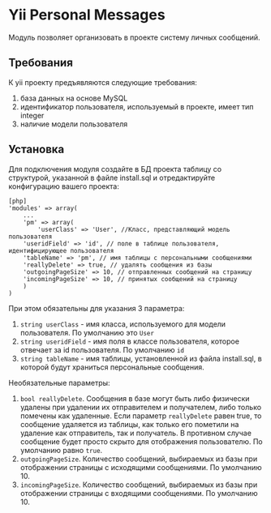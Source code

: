 Yii Personal Messages
=====================

Модуль позволяет организовать в проекте систему личных сообщений.

Требования
----------
К yii проекту предъявляются следующие требования:

1. база данных на основе MySQL
2. идентификатор пользователя, используемый в проекте, имеет тип integer
3. наличие модели пользователя

Установка
---------

Для подключения модуля создайте в БД проекта таблицу со структурой, указанной в файле install.sql и отредактируйте конфигурацию вашего проекта:
~~~
[php]
'modules' => array(
    ...
    'pm' => array(
        'userClass' => 'User', //Класс, представляющий модель пользователя
	'useridField' => 'id', // поле в таблице пользователя, идентифицирующее пользователя
	'tableName' => 'pm', // имя таблицы с персональными сообщениями
	'reallyDelete' => true, // удалять сообщения из базы
	'outgoingPageSize' => 10, // отправленных сообщений на страницу
	'incomingPageSize' => 10, // принятых сообщений на страницу
    )
)
~~~

При этом обязательны для указания 3 параметра:

1. `string userClass` - имя класса, используемого для модели пользователя. По умолчанию это `User`
2. `string useridField` - имя поля в классе пользователя, которое отвечает за id пользователя. По умолчанию `id`
3. `string tableName` - имя таблицы, установленной из файла install.sql, в которой будут храниться персональные сообщения.

Необязательные параметры:

1. `bool reallyDelete`. Сообщения в базе могут быть либо физически удалены при удалении их отправителем и получателем, либо только помечены как удаленные. Если параметр `reallyDelete` равен true, то сообщение удаляется из таблицы, как только его пометили на удаление как отправитель, так и получатель. В противном случае сообщение будет просто скрыто для отображения пользователю. По умолчанию равно `true`.
2. `outgoingPageSize`. Количество сообщений, выбираемых из базы при отображении страницы с исходящими сообщениями. По умолчанию 10.
3. `incomingPageSize`. Количество сообщений, выбираемых из базы при отображении страницы с входящими сообщениями. По умолчанию 10.
